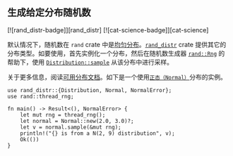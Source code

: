 ## 生成给定分布随机数

<!--
> [algorithms/randomness/rand-dist.md](https://github.com/rust-lang-nursery/rust-cookbook/blob/master/src/algorithms/randomness/rand-dist.md)
> <br />
> commit - 203b1085212a7b857d9a29bdc6a763515e77e0f9 - 2020.06.08
-->

[![rand_distr-badge]][rand_distr] [![cat-science-badge]][cat-science]

默认情况下，随机数在 `rand` crate 中是[均匀分布][uniform distribution]。[`rand_distr`] crate 提供其它的分布类型。如要使用，首先实例化一个分布，然后在随机数生成器 [`rand::Rng`] 的帮助下，使用 [`Distribution::sample`] 从该分布中进行采样。

关于更多信息，阅读[可用分布文档][rand-distributions]。如下是一个使用[`正态（Normal）`][`Normal`]分布的实例。

```rust,edition2018,ignore
use rand_distr::{Distribution, Normal, NormalError};
use rand::thread_rng;

fn main() -> Result<(), NormalError> {
    let mut rng = thread_rng();
    let normal = Normal::new(2.0, 3.0)?;
    let v = normal.sample(&mut rng);
    println!("{} is from a N(2, 9) distribution", v);
    Ok(())
}
```

[`Distribution::sample`]: https://docs.rs/rand/*/rand/distributions/trait.Distribution.html#tymethod.sample
[`Normal`]: https://docs.rs/rand_distr/*/rand_distr/struct.Normal.html
[`rand::Rng`]: https://docs.rs/rand/*/rand/trait.Rng.html
[`rand_distr`]: https://docs.rs/rand_distr/*/rand_distr/index.html
[rand-distributions]: https://docs.rs/rand_distr/*/rand_distr/index.html
[uniform distribution]: https://en.wikipedia.org/wiki/Uniform_distribution_(continuous)
